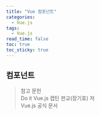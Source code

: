 ```yaml
---
title: "Vue 컴포넌트"
categories:
  - Vue.js
tags:
  - Vue.js
read_time: false
toc: true
toc_sticky: true
---
```


## 컴포넌트


>참고 문헌<br>
>Do it Vue.js 캡틴 판교(장기효) 저<br>
>Vue.js 공식 문서